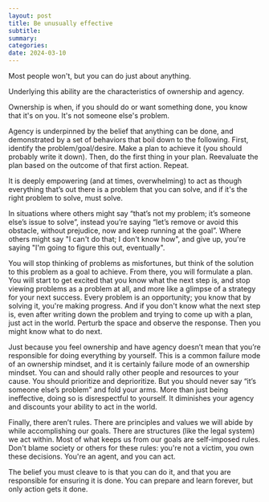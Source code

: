 ```yaml
---
layout: post
title: Be unusually effective
subtitle:
summary:
categories: 
date: 2024-03-10
---
```


Most people won't, but you can do just about anything.

Underlying this ability are the characteristics of ownership and
agency.

Ownership is when, if you should do or want something done, you know
that it's on you. It's not someone else's problem.

Agency is underpinned by the belief that anything can be done, and
demonstrated by a set of behaviors that boil down to the
following. First, identify the problem/goal/desire. Make a plan to
achieve it (you should probably write it down). Then, do the first
thing in your plan. Reevaluate the plan based on the outcome of that
first action. Repeat.

It is deeply empowering (and at times, overwhelming) to act as though
everything that’s out there is a problem that you can solve, and if
it's the right problem to solve, must solve. 

In situations where others might say “that’s not my problem; it’s
someone else’s issue to solve”, instead you’re saying “let’s remove or
avoid this obstacle, without prejudice, now and keep running at the
goal”. Where others might say "I can't do that; I don't know how", and
give up, you're saying "I'm going to figure this out, eventually".

You will stop thinking of problems as misfortunes, but think of the
solution to this problem as a goal to achieve. From there, you will
formulate a plan. You will start to get excited that you know what the
next step is, and stop viewing problems as a problem at all, and more
like a glimpse of a strategy for your next success. Every problem is
an opportunity; you know that by solving it, you're making
progress. And if you don't know what the next step is, even after
writing down the problem and trying to come up with a plan, just act
in the world. Perturb the space and observe the response. Then you
might know what to do next.

Just because you feel ownership and have agency doesn’t mean that
you’re responsible for doing everything by yourself. This is a common
failure mode of an ownership mindset, and it is certainly failure mode
of an ownership mindset. You can and should rally other people and
resources to your cause. You should prioritize and deprioritize. But
you should never say “it’s someone else’s problem” and fold your
arms. More than just being ineffective, doing so is disrespectful to
yourself. It diminishes your agency and discounts your ability to act
in the world. 

Finally, there aren’t rules. There are principles and values we will
abide by while accomplishing our goals. There are structures (like the
legal system) we act within. Most of what keeps us from our goals are
self-imposed rules. Don't blame society or others for these rules:
you're not a victim, you own these decisions. You're an agent, and you
can act.

The belief you must cleave to is that you can do it, and that you are
responsible for ensuring it is done. You can prepare and learn
forever, but only action gets it done.

